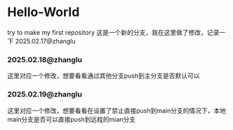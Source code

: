 # Hello-World
try to make my first repository
这是一个新的分支，我在这里做了修改，记录一下
2025.02.17@zhanglu

### 2025.02.18@zhanglu
这里对应一个修改，想要看看通过其他分支push到主分支是否默认可以

### 2025.02.19@zhanglu
这里对应一个修改，想要看看在设置了禁止直接push到main分支的情况下，本地main分支是否可以直接push到远程的mian分支
